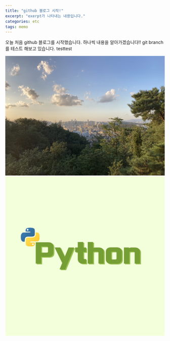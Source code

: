 ```yaml
---
title: "github 블로그 시작!"
excerpt: "exerpt가 나타내는 내용입니다."
categories: etc
tags: memo
---
```


오늘 처음 github 블로그를 시작했습니다.
하나씩 내용을 알아가겠습니다!!
git branch를 테스트 해보고 있습니다.
testtest

![이미지](../images/22-02-14-start/배경화면.jpg)
![이미지](../images/22-02-14-start/python.jpg)

